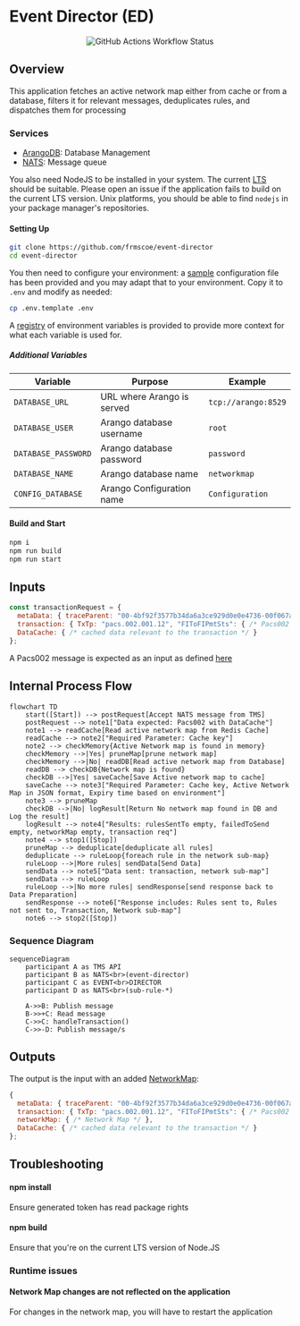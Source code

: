 # Event Director (ED)

<div align="center">
<img alt="GitHub Actions Workflow Status" src="https://img.shields.io/github/actions/workflow/status/frmscoe/channel-router-setup-processor/node.js.yml">
</div>

## Overview
This application fetches an active network map either from cache or from a database, filters it for relevant messages, deduplicates rules, and dispatches them for processing

### Services

- [ArangoDB](https://arangodb.com/): Database Management
- [NATS](https://nats.io): Message queue

You also need NodeJS to be installed in your system. The current [LTS](https://nodejs.org/en) should be suitable. Please open an issue if the application fails to build on the current LTS version. Unix platforms, you should be able to find `nodejs` in your package manager's repositories.

#### Setting Up

```sh
git clone https://github.com/frmscoe/event-director
cd event-director
```
You then need to configure your environment: a [sample](.env.template) configuration file has been provided and you may adapt that to your environment. Copy it to `.env` and modify as needed:

```sh
cp .env.template .env
```
A [registry](https://github.com/frmscoe/docs) of environment variables is provided to provide more context for what each variable is used for.

##### Additional Variables

| Variable | Purpose | Example
| ------ | ------ | ------ |
| `DATABASE_URL` | URL where Arango is served | `tcp://arango:8529`
| `DATABASE_USER` | Arango database username | `root`
| `DATABASE_PASSWORD` | Arango database password | `password`
| `DATABASE_NAME` | Arango database name | `networkmap`
| `CONFIG_DATABASE` | Arango Configuration name | `Configuration`

#### Build and Start

```sh
npm i
npm run build
npm run start
```

## Inputs

```js
const transactionRequest = {
  metaData: { traceParent: "00-4bf92f3577b34da6a3ce929d0e0e4736-00f067aa0ba902b7-01" }, // https://www.w3.org/TR/trace-context/#examples-of-http-traceparent-headers
  transaction: { TxTp: "pacs.002.001.12", "FIToFIPmtSts": { /* Pacs002 */ } },
  DataCache: { /* cached data relevant to the transaction */ }
};
```
A Pacs002 message is expected as an input as defined [here](https://github.com/frmscoe/frms-coe-lib/blob/dev/src/interfaces/Pacs.002.001.12.ts)

## Internal Process Flow

```mermaid
flowchart TD
    start([Start]) --> postRequest[Accept NATS message from TMS]
    postRequest --> note1["Data expected: Pacs002 with DataCache"]
    note1 --> readCache[Read active network map from Redis Cache]
    readCache --> note2["Required Parameter: Cache key"]
    note2 --> checkMemory{Active Network map is found in memory}
    checkMemory -->|Yes| pruneMap[prune network map]
    checkMemory -->|No| readDB[Read active network map from Database]
    readDB --> checkDB{Network map is found}
    checkDB -->|Yes| saveCache[Save Active network map to cache]
    saveCache --> note3["Required Parameter: Cache key, Active Network Map in JSON format, Expiry time based on environment"]
    note3 --> pruneMap
    checkDB -->|No| logResult[Return No network map found in DB and Log the result]
    logResult --> note4["Results: rulesSentTo empty, failedToSend empty, networkMap empty, transaction req"]
    note4 --> stop1([Stop])
    pruneMap --> deduplicate[deduplicate all rules]
    deduplicate --> ruleLoop{foreach rule in the network sub-map}
    ruleLoop -->|More rules| sendData[Send Data]
    sendData --> note5["Data sent: transaction, network sub-map"]
    sendData --> ruleLoop
    ruleLoop -->|No more rules| sendResponse[send response back to Data Preparation]
    sendResponse --> note6["Response includes: Rules sent to, Rules not sent to, Transaction, Network sub-map"]
    note6 --> stop2([Stop])
```

### Sequence Diagram

```mermaid
sequenceDiagram
    participant A as TMS API
    participant B as NATS<br>(event-director)
    participant C as EVENT<br>DIRECTOR
    participant D as NATS<br>(sub-rule-*)

    A->>B: Publish message
    B->>+C: Read message
    C->>C: handleTransaction()
    C->>-D: Publish message/s
```

## Outputs
The output is the input with an added [NetworkMap](https://github.com/frmscoe/frms-coe-lib/blob/dev/src/interfaces/NetworkMap.ts):

```js
{
  metaData: { traceParent: "00-4bf92f3577b34da6a3ce929d0e0e4736-00f067aa0ba902b7-01" }, // https://www.w3.org/TR/trace-context/#examples-of-http-traceparent-headers
  transaction: { TxTp: "pacs.002.001.12", "FIToFIPmtSts": { /* Pacs002 */ } },
  networkMap: { /* Network Map */ },
  DataCache: { /* cached data relevant to the transaction */ }
};
```


## Troubleshooting
#### npm install
Ensure generated token has read package rights

#### npm build
Ensure that you're on the current LTS version of Node.JS

### Runtime issues
#### Network Map changes are not reflected on the application
For changes in the network map, you will have to restart the application

